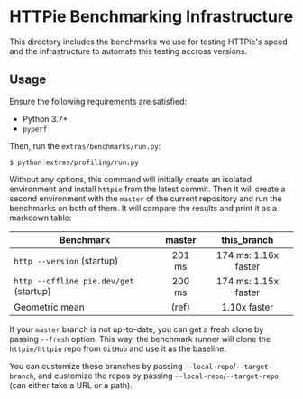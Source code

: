 # HTTPie Benchmarking Infrastructure

This directory includes the benchmarks we use for testing HTTPie's speed and the infrastructure to automate this testing accross versions.

## Usage

Ensure the following requirements are satisfied:

- Python 3.7+
- `pyperf`

Then, run the `extras/benchmarks/run.py`:

```
$ python extras/profiling/run.py
```

Without any options, this command will initially create an isolated environment and install `httpie` from the latest commit. Then it will create a
second environment with the `master` of the current repository and run the benchmarks on both of them. It will compare the results and print it as a
markdown table:

| Benchmark                              | master |     this_branch      |
| -------------------------------------- | :----: | :------------------: |
| `http --version` (startup)             | 201 ms | 174 ms: 1.16x faster |
| `http --offline pie.dev/get` (startup) | 200 ms | 174 ms: 1.15x faster |
| Geometric mean                         | (ref)  |     1.10x faster     |

If your `master` branch is not up-to-date, you can get a fresh clone by passing `--fresh` option. This way, the benchmark runner will clone the
`httpie/httpie` repo from `GitHub` and use it as the baseline.

You can customize these branches by passing `--local-repo`/`--target-branch`, and customize the repos by passing `--local-repo`/`--target-repo` (can
either take a URL or a path).

